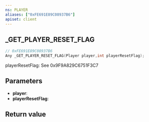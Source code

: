 ```yaml
---
ns: PLAYER
aliases: ["0xFE691E89C08937B6"]
apiset: client
---
```

## _GET_PLAYER_RESET_FLAG

```c
// 0xFE691E89C08937B6
Any _GET_PLAYER_RESET_FLAG(Player player,int playerResetFlag);
```

playerResetFlag: See 0x9F9A829C6751F3C7

## Parameters
* **player**:
* **playerResetFlag**:

## Return value